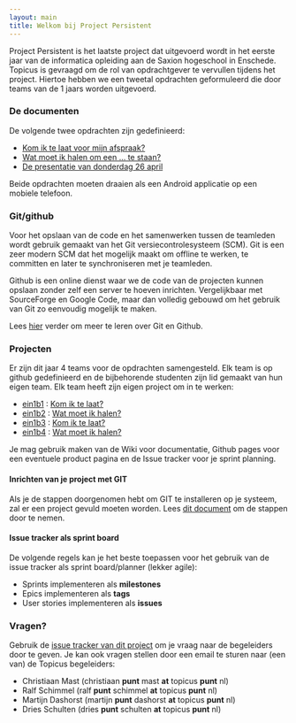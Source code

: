 ```yaml
---
layout: main
title: Welkom bij Project Persistent
---
```


Project Persistent is het laatste project dat uitgevoerd wordt in het eerste
jaar van de informatica opleiding aan de Saxion hogeschool in Enschede.
Topicus is gevraagd om de rol van opdrachtgever te vervullen tijdens het
project. Hiertoe hebben we een tweetal opdrachten geformuleerd die door teams
van de 1 jaars worden uitgevoerd.

### De documenten ###

De volgende twee opdrachten zijn gedefinieerd:

 - [Kom ik te laat voor mijn afspraak?](telaat.html)
 - [Wat moet ik halen om een ... te staan?](halen.html)
 - [De presentatie van donderdag 26 april](https://github.com/downloads/topicusbv/persistent-docs/Project%20Persistent%20-%20Week%201%20Saxion.pptx)

Beide opdrachten moeten draaien als een Android applicatie op een mobiele
telefoon.

### Git/github ###

Voor het opslaan van de code en het samenwerken tussen de teamleden wordt
gebruik gemaakt van het Git versiecontrolesysteem (SCM). Git is een zeer
modern SCM dat het mogelijk maakt om offline te werken, te committen en later
te synchroniseren met je teamleden.

Github is een online dienst waar we de code van de projecten kunnen opslaan
zonder zelf een server te hoeven inrichten. Vergelijkbaar met SourceForge en
Google Code, maar dan volledig gebouwd om het gebruik van Git zo eenvoudig
mogelijk te maken.

Lees [hier](git.html) verder om meer te leren over Git en Github.
                   
### Projecten ###

Er zijn dit jaar 4 teams voor de opdrachten samengesteld. Elk team is op github 
gedefinieerd en de bijbehorende studenten zijn lid gemaakt van hun eigen team.
Elk team heeft zijn eigen project om in te werken:

 - [ein1b1](https://github.com/organizations/topicusbv/teams/175978) : [Kom ik te laat?](https://github.com/topicusbv/kom-ik-te-laat-ein1b1)
 - [ein1b2](https://github.com/organizations/topicusbv/teams/175979) : [Wat moet ik halen?](https://github.com/topicusbv/wat-moet-ik-halen-ein1b2)
 - [ein1b3](https://github.com/organizations/topicusbv/teams/175983) : [Kom ik te laat?](https://github.com/topicusbv/kom-ik-te-laat-ein1b3)
 - [ein1b4](https://github.com/organizations/topicusbv/teams/175985) : [Wat moet ik halen?](https://github.com/topicusbv/wat-moet-ik-halen-ein1b4)

Je mag gebruik maken van de Wiki voor documentatie, Github pages voor een
eventuele product pagina en de Issue tracker voor je sprint planning.

#### Inrichten van je project met GIT ####

Als je de stappen doorgenomen hebt om GIT te installeren op je systeem, zal
er een project gevuld moeten worden. Lees [dit document](inrichting.html) om
de stappen door te nemen.

#### Issue tracker als sprint board ####

De volgende regels kan je het beste toepassen voor het gebruik van de issue
tracker als sprint board/planner (lekker agile):

 - Sprints implementeren als **milestones**
 - Epics implementeren als **tags**
 - User stories implementeren als **issues**

### Vragen? ###

Gebruik de [issue tracker van dit project](https://github.com/topicusbv/persistent-docs/issues/new)
om je vraag naar de begeleiders door te geven. Je kan ook vragen stellen door
een email te sturen naar (een van) de Topicus begeleiders:

 - Christiaan Mast (christiaan **punt** mast **at** topicus **punt** nl)
 - Ralf Schimmel (ralf **punt** schimmel **at** topicus **punt** nl)
 - Martijn Dashorst (martijn **punt** dashorst **at** topicus **punt** nl)
 - Dries Schulten (dries **punt** schulten **at** topicus **punt** nl)

